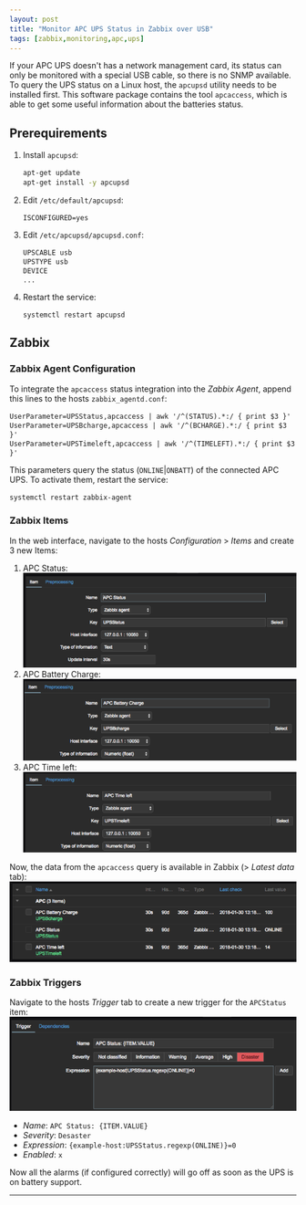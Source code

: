 ```yaml
---
layout: post
title: "Monitor APC UPS Status in Zabbix over USB"
tags: [zabbix,monitoring,apc,ups]
---
```


If your APC UPS doesn't has a network management card, its status can only be monitored with a special USB cable, so there is no SNMP available.
To query the UPS status on a Linux host, the `apcupsd` utility needs to be installed first. This software package contains the tool `apcaccess`, which is able to get some useful information about the batteries status.

## Prerequirements
1. Install `apcupsd`:
   ```bash
   apt-get update
   apt-get install -y apcupsd
   ```
2. Edit `/etc/default/apcupsd`:
   ```
   ISCONFIGURED=yes
   ```
3. Edit `/etc/apcupsd/apcupsd.conf`:
   ```
   UPSCABLE usb
   UPSTYPE usb
   DEVICE
   ...
   ```
4. Restart the service:
   ```
   systemctl restart apcupsd
   ```

## Zabbix
### Zabbix Agent Configuration
To integrate the `apcaccess` status integration into the *Zabbix Agent*, append this lines to the hosts `zabbix_agentd.conf`:
```
UserParameter=UPSStatus,apcaccess | awk '/^(STATUS).*:/ { print $3 }'
UserParameter=UPSBcharge,apcaccess | awk '/^(BCHARGE).*:/ { print $3 }'
UserParameter=UPSTimeleft,apcaccess | awk '/^(TIMELEFT).*:/ { print $3 }'
```

This parameters query the status (`ONLINE`|`ONBATT`) of the connected APC UPS. To activate them, restart the service:
```bash
systemctl restart zabbix-agent
```

### Zabbix Items
In the web interface, navigate to the hosts *Configuration* > *Items* and create 3 new Items:
1. APC Status:
   ![apc-status.png](/files/zabbix-apc-ups-usb/apc-status.png)
2. APC Battery Charge:
   ![apc-battery-charge.png](/files/zabbix-apc-ups-usb/apc-battery-charge.png)
3. APC Time left:
   ![apc-time-left.png](/files/zabbix-apc-ups-usb/apc-time-left.png)

Now, the data from the `apcaccess` query is available in Zabbix (> *Latest data* tab):
![apc-data.png](/files/zabbix-apc-ups-usb/apc-data.png)

### Zabbix Triggers
Navigate to the hosts *Trigger* tab to create a new trigger for the `APCStatus` item:
![apc-trigger.png](/files/zabbix-apc-ups-usb/apc-trigger.png)
- *Name*: `APC Status: {ITEM.VALUE}`
- *Severity*: `Desaster`
- *Expression*: `{example-host:UPSStatus.regexp(ONLINE)}=0`
- *Enabled*: `x`

Now all the alarms (if configured correctly) will go off as soon as the UPS is on battery support.

---
